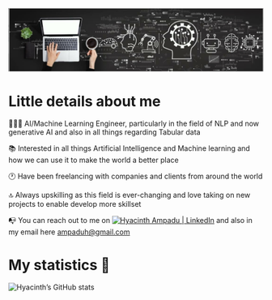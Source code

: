 ![alt_text](https://github.com/JoAmps/Classical-Machine-Learning-Folder/blob/main/Screenshot%202023-02-02%20at%208.41.34%20PM.png)

# Little details about me 

👨🏾‍💻 AI/Machine Learning Engineer, particularly in the field of NLP and now generative AI and also in all things regarding Tabular data

📚 Interested in all things Artificial Intelligence and Machine learning and how we can use it to make the world a better place

🕐 Have been freelancing with companies and clients from around the world

🔝 Always upskilling as this field is ever-changing and love taking on new projects to enable develop more skillset


📭 You can reach out to me on <a href="https://www.linkedin.com/in/hyacinth-ampadu/"><img align="!" src="https://raw.githubusercontent.com/yushi1007/yushi1007/main/images/linkedin.svg" alt="Hyacinth Ampadu | LinkedIn" width="21px"/></a> and also in my email here  ampaduh@gmail.com


# My statistics 🏅

![Hyacinth’s GitHub stats](https://github-readme-stats.vercel.app/api?username=JoAmps&theme=omni&show_icons=true)


